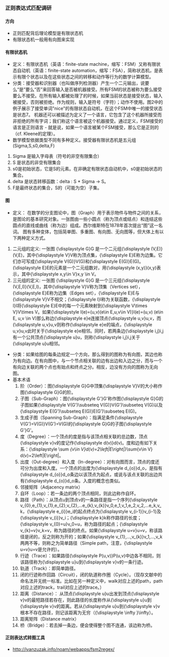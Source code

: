 ### 正则表达式匹配调研

#### 方向
 - 正则匹配背后理论模型是有限状态机
 - 有限状态机一般用有向图来实现


#### 有限状态机

- 定义：有限状态机（英语：finite-state machine，缩写：FSM）又称有限状态自动机（英语：finite-state automation，缩写：FSA），简称状态机，是表示有限个状态以及在这些状态之间的转移和动作等行为的数学计算模型。
- 分类：接受器和识别器（也叫做序列检测器）产生一个二元输出，说要么“是”要么“否”来回答输入是否被机器接受。所有FSM的状态被称为要么接受要么不接受。在所有输入都被处理了的时候，如果当前状态是接受状态，输入被接受，否则被拒绝。作为规则，输入是符号（字符）；动作不使用。图2中的例子展示了接受单词"nice"的有限状态自动机，在这个FSM中唯一的接受状态是状态7。
机器还可以被描述为定义了一个语言，它包含了这个机器所接受而非拒绝的所有字词；我们称这个语言被这个机器接受。通过定义，FSM接受的语言是正则语言 - 就是说，如果一个语言被某个FSM接受，那么它是正则的（cf. Kleene的定理）。
- 数学模型依据类型不同有多种定义。接受器有限状态机是五元组(Sigma,S,s0,delta,F)
1. Sigma 是输入字母表（符号的非空有限集合）
2. S 是状态的非空有限集合
3. s0是初始状态，它是S的元素。在非确定有限状态自动机中，s0是初始状态的集合。
4. delta 是状态转移函数：delta : S * Sigma -> S。
5. F是最终状态的集合，S的（可能为空）子集。

#### 图
- 定义： 在数学的分支图论中，图（Graph）用于表示物件与物件之间的关系，是图论的基本研究对象。一张图由一些小圆点（称为顶点或结点）和连结这些圆点的直线或曲线（称为边）组成。西尔维斯特在1878年首次提出“图”这一名词。
  图有多种变体，包括简单图、多重图、有向图、无向图等，但大体上有以下两种定义方式。
1. 二元组的定义: 一张图 {\displaystyle G}G 是一个二元组{\displaystyle (V,E)}(V,E)，其中{\displaystyle V}V称为顶点集，{\displaystyle E}E称为边集。它们亦可写成{\displaystyle V(G)}V(G)和{\displaystyle E(G)}E(G)。 {\displaystyle E}E的元素是一个二元组数对，用{\displaystyle (x,y)}(x,y)表示，其中{\displaystyle x,y\in V}x,y \in V。
2. 三元组的定义: 一张图 {\displaystyle G}G 是一个三元组{\displaystyle (V,E,I)}(V,E,I)，其中{\displaystyle V}V称为顶集（Vertices set），{\displaystyle E}E称为边集（Edges set），{\displaystyle E}E与{\displaystyle V}V不相交；{\displaystyle I}I称为关联函数，{\displaystyle I}I将{\displaystyle E}E中的每一个元素映射到{\displaystyle V\times V}V\times V。如果{\displaystyle I(e)=(u,v)(e\in E,u,v\in V)}I(e)=(u,v) (e\in E, u,v \in V)那么称边{\displaystyle e}e连接顶点{\displaystyle u,v}u,v，而{\displaystyle u,v}u,v则称作{\displaystyle e}e的端点，{\displaystyle u,v}u,v此时关于{\displaystyle e}e相邻。同时，若两条边{\displaystyle i,j}i,j有一个公共顶点{\displaystyle u}u，则称{\displaystyle i,j}i,j关于{\displaystyle u}u相邻。  

- 分类：如果给图的每条边规定一个方向，那么得到的图称为有向图，其边也称为有向边。在有向图中，与一个节点相关联的边有出边和入边之分，而与一个有向边关联的两个点也有始点和终点之分。相反，边没有方向的图称为无向图。
- 基本术语
  1. 阶（Order）：图{\displaystyle G}G中顶集{\displaystyle V}V的大小称作图{\displaystyle G}G的阶。
  2. 子图（Sub-Graph）：图{\displaystyle G'}G'称作图{\displaystyle G}G的子图如果{\displaystyle V(G')\subseteq V(G)}V(G')\subseteq V(G)以及{\displaystyle E(G')\subseteq E(G)}E(G')\subseteq E(G)。
  3. 生成子图（Spanning Sub-Graph）：指满足条件{\displaystyle V(G')=V(G)}V(G')=V(G)的{\displaystyle G}G的子图{\displaystyle G'}G'。
  4. 度（Degree）：一个顶点的度是指与该顶点相关联的总边数，顶点{\displaystyle v}v的度记作{\displaystyle d(v)}d(v)。度和边有如下关系：{\displaystyle \sum _{v\in V}d(v)=2\left|E\right|}\sum_{v\in V} d(v)=2\left|E\right|。
  5. 出度（Out-degree）和入度（In-degree）：对有向图而言，顶点的度还可分为出度和入度。一个顶点的出度为{\displaystyle d_{o}}d_o，是指有{\displaystyle d_{o}}d_o条边以该顶点为起点，或说与该点关联的出边共有{\displaystyle d_{o}}d_o条。入度的概念也类似。
  6. 邻接矩阵（Adjacency matrix）
  7. 自环（Loop）：若一条边的两个顶点相同，则此边称作自环。
  8. 路径（Path）：从顶点u到顶点v的一条路径是指一个序列{\displaystyle v_{0},e_{1},v_{1},e_{2},v_{2},...e_{k},v_{k}}v_0,e_1,v_1,e_2,v_2,...e_k,v_k，{\displaystyle e_{i}}e_i的起点终点为{\displaystyle v_{i-1}}v_{i-1}及{\displaystyle v_{i}}v_i；{\displaystyle k}k称作路径的长度；{\displaystyle v_{0}=u}v_0=u，称为路径的起点；{\displaystyle v_{k}=v}v_k=v，称为路径的终点。如果{\displaystyle u=v}u=v，称该路径是闭的，反之则称为开的；如果{\displaystyle v_{1},...,v_{k}}v_1,...,v_k两两不等，则称之为简单路径（Simple path，注意，{\displaystyle u=v}u=v是允许的）。
  9. 行迹（Trace）：如果路径{\displaystyle P(u,v)}P(u,v)中边各不相同，则该路径称为{\displaystyle u}u到{\displaystyle v}v的一条行迹。
  10. 轨道（Track）：即简单路径。
  11. 闭的行迹称作回路（Circuit），闭的轨道称作圈（Cycle）。（现存文献中的命名法并无统一标准。比如在另一种定义中，walk对应上述的path，path对应上述的track，trail对应上述的trace。）
  12. 距离（Distance）： 从顶点{\displaystyle u}u出发到顶点{\displaystyle v}v的最短路径若存在，则此路径的长度称作从{\displaystyle u}u到{\displaystyle v}v的距离。若从{\displaystyle u}u到{\displaystyle v}v根本不存在路径，则记该距离为无穷（{\displaystyle \infty }\infty）。
  13. 距离矩阵（Distance matrix）
  14. 桥（Bridge）：若去掉一条边，便会使得整个图不连通，该边称为桥。
  
#### 正则表达式转图工具
- http://ivanzuzak.info/noam/webapps/fsm2regex/
